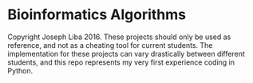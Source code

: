 # Bioinformatics Algorithms
Copyright Joseph Liba 2016. These projects should only be used as reference, and not as a cheating tool for current students. The implementation for these projects can vary drastically between different students, and this repo represents my very first experience coding in Python.

